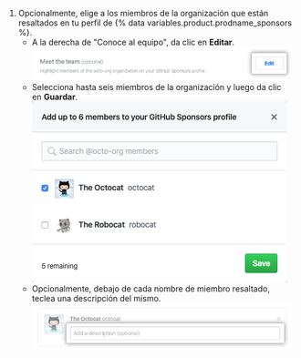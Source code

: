 1. Opcionalmente, elige a los miembros de la organización que están resaltados en tu perfil de {% data variables.product.prodname_sponsors %}.
    - A la derecha de "Conoce al equipo", da clic en **Editar**.  
      ![Botón de editar miembros de organización en el perfil](/assets/images/help/sponsors/edit-org-members-profile-button.png)
    - Selecciona hasta seis miembros de la organización y luego da clic en **Guardar**. ![Seleccionar miembros de la organización que se han resaltado](/assets/images/help/sponsors/select-highlighted-org-members.png)
    - Opcionalmente, debajo de cada nombre de miembro resaltado, teclea una descripción del mismo.  ![Descripción de los miembros de la roganización que se han resaltado](/assets/images/help/sponsors/description-highlighted-org-members.png)
